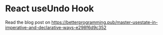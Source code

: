 # React useUndo Hook

Read the blog post on https://betterprogramming.pub/master-usestate-in-imperative-and-declarative-ways-e298f6d9c352
